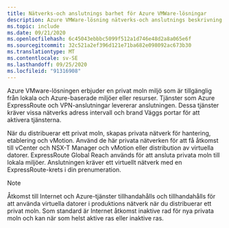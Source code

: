 ```yaml
---
title: Nätverks-och anslutnings barhet för Azure VMWare-lösningar
description: Azure VMWare-lösning nätverks-och anslutnings beskrivning.
ms.topic: include
ms.date: 09/21/2020
ms.openlocfilehash: 6c45043ebbbc5099f512a1d746e48d2a8a065e6f
ms.sourcegitcommit: 32c521a2ef396d121e71ba682e098092ac673b30
ms.translationtype: MT
ms.contentlocale: sv-SE
ms.lasthandoff: 09/25/2020
ms.locfileid: "91316908"
---
```

<!-- Used in introduction.md and concepts-networking.md -->

Azure VMware-lösningen erbjuder en privat moln miljö som är tillgänglig från lokala och Azure-baserade miljöer eller resurser. Tjänster som Azure ExpressRoute och VPN-anslutningar levererar anslutningen. Dessa tjänster kräver vissa nätverks adress intervall och brand Väggs portar för att aktivera tjänsterna.

När du distribuerar ett privat moln, skapas privata nätverk för hantering, etablering och vMotion. Använd de här privata nätverken för att få åtkomst till vCenter och NSX-T Manager och vMotion eller distribution av virtuella datorer.  ExpressRoute Global Reach används för att ansluta privata moln till lokala miljöer. Anslutningen kräver ett virtuellt nätverk med en ExpressRoute-krets i din prenumeration.


>[!NOTE]
>Åtkomst till Internet och Azure-tjänster tillhandahålls och tillhandahålls för att använda virtuella datorer i produktions nätverk när du distribuerar ett privat moln.  Som standard är Internet åtkomst inaktive rad för nya privata moln och kan när som helst aktive ras eller inaktive ras.